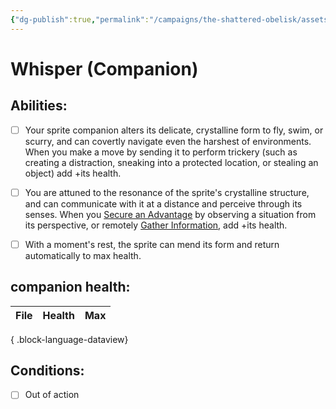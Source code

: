```yaml
---
{"dg-publish":true,"permalink":"/campaigns/the-shattered-obelisk/assets/whisper/","title":"Whisper","noteIcon":""}
---
```


# Whisper (Companion)




## Abilities:
- [ ] Your sprite companion alters its delicate, crystalline form to fly, swim, or scurry, and can covertly navigate even the harshest of environments. When you make a move by sending it to perform trickery (such as creating a distraction, sneaking into a protected location, or stealing an object) add +its health.

- [ ] You are attuned to the resonance of the sprite's crystalline structure, and can communicate with it at a distance and perceive through its senses. When you [Secure an Advantage](Moves/adventure/secure_an_advantage) by observing a situation from its perspective, or remotely [Gather Information](Moves/adventure/gather_information), add +its health.

- [ ] With a moment's rest, the sprite can mend its form and return automatically to max health.

## companion health:
| File | Health | Max |
| ---- | ------ | --- |

{ .block-language-dataview}

## Conditions:
- [ ] Out of action
